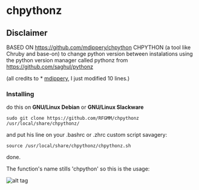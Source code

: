 # chpythonz

## Disclaimer
BASED ON https://github.com/mdippery/chpython CHPYTHON (a tool like Chruby and base-on) to change python version between instalations using the python version manager called pythonz from https://github.com/saghul/pythonz

(all credits to * [mdippery](https://github.com/mdippery/), I just modified 10 lines.)

### Installing

do this on **GNU/Linux Debian** or **GNU/Linux Slackware**

```
sudo git clone https://github.com/RFGMM/chpythonz /usr/local/share/chpythonz/

```
and put his line on your .bashrc or .zhrc custom script savagery:

```
source /usr/local/share/chpythonz/chpythonz.sh

```
done.

The function's name stills 'chpython' so this is the usage:

![alt tag](http://i.imgur.com/cmmFRR0.png)
